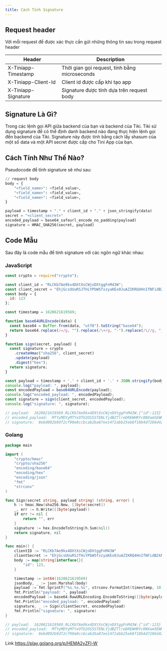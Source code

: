 ```yaml
---
title: Cách Tính Signature
---
```


## Request header

Với mỗi request để được xác thực cần gửi những thông tin sau trong request header

| Header              | Description                                   |
| ----------          | ----------                                    |
| X-Tiniapp-Timestamp | Thời gian gọi request, tính bằng microseconds |
| X-Tiniapp-Client-Id | Client id được cấp khi tạo app                |
| X-Tiniapp-Signature | Signature được tính dựa trên request body     |


## Signature Là Gì?

Trong các lệnh gọi API giữa backend của bạn và backend của Tiki. Tiki sử dụng signature để có thể định danh backend nào đang thực hiện lệnh gọi đến backend của Tiki. Signature này được tính bằng cách lấy shasum của một số data và một API secret được cấp cho Tini App của bạn.

## Cách Tính Như Thế Nào?

Pseudocode để tính signature sẽ như sau:

```python
// request body
body = {
    "<field_name>": <field_value>,
    "<field_name>": <field_value>,
    "<field_name>": <field_value>,
}

payload = timestamp + "." + client_id + "." + json_stringify(data)
secret = "<client_secret>"
encoded_payload = base64_safeurl_encode_no_padding(payload)
signature = HMAC_SHA256(secret, payload)
```

## Code Mẫu

Sau đây là code mẫu để tính signature với các ngôn ngữ khác nhau:

### JavaScript

```javascript
const crypto = require("crypto");

const client_id = "RLCKb7Ae9kx4DXtXsCWjnDXtggFnM43W";
const client_secret = "EhjGcsUUuRSJTHiYPbW5fxzyaKEx0JuAZIKRQ4HnIfNFidB2kMg6locQbTIEz3Vf";
const body = {
  id: 123
};

const timestamp = 1620621619569;

function base64URLEncode(data) {
  const base64 = Buffer.from(data, "utf8").toString("base64");
  return base64.replace(/=/g, "").replace(/\+/g, "-").replace(/\//g, "_");
}

function sign(secret, payload) {
  const signature = crypto
    .createHmac("sha256", client_secret)
    .update(payload)
    .digest("hex");
  return signature;
}

const payload = timestamp + '.' + client_id + '.' + JSON.stringify(body);
console.log("payload: ", payload);
const encodedPayload = base64URLEncode(payload);
console.log("encoded_payload: ", encodedPayload);
const signature = sign(client_secret, encodedPayload);
console.log("signature: ", signature);

// payload:  1620621619569.RLCKb7Ae9kx4DXtXsCWjnDXtggFnM43W.{"id":123}
// encoded_payload:  MTYyMDYyMTYxOTU2OS5STENLYjdBZTlreDREWHRYc0NXam5EWHRnZ0ZuTTQzVy57ImlkIjoxMjN9
// signature:  8ebd092b9df2cf90e8ccbcab2ba87ee14f2abb25eb8f18b4d7286d42adcd45c2
```

### Golang

```go
package main

import (
	"crypto/hmac"
	"crypto/sha256"
	"encoding/base64"
	"encoding/hex"
	"encoding/json"
	"fmt"
	"strconv"
)

func Sign(secret string, payload string) (string, error) {
	h := hmac.New(sha256.New, []byte(secret))
	_, err := h.Write([]byte(payload))
	if err != nil {
		return "", err
	}
	signature := hex.EncodeToString(h.Sum(nil))
	return signature, nil
}

func main() {
	clientID := "RLCKb7Ae9kx4DXtXsCWjnDXtggFnM43W"
	clientSecret := "EhjGcsUUuRSJTHiYPbW5fxzyaKEx0JuAZIKRQ4HnIfNFidB2kMg6locQbTIEz3Vf"
	body := map[string]interface{}{
		"id": 123,
	}

	timestamp := int64(1620621619569)
	jsonBody, _ := json.Marshal(body)
	payload := fmt.Sprintf("%s.%s.%s", strconv.FormatInt(timestamp, 10), clientID, string(jsonBody))
	fmt.Println("payload: ", payload)
	encodedPayload := base64.RawURLEncoding.EncodeToString([]byte(payload))
	fmt.Println("encoded_payload: ", encodedPayload)
	signature, _ := Sign(clientSecret, encodedPayload)
	fmt.Println("signature: ", signature)
}

// payload:  1620621619569.RLCKb7Ae9kx4DXtXsCWjnDXtggFnM43W.{"id":123}
// encoded_payload:  MTYyMDYyMTYxOTU2OS5STENLYjdBZTlreDREWHRYc0NXam5EWHRnZ0ZuTTQzVy57ImlkIjoxMjN9
// signature:  8ebd092b9df2cf90e8ccbcab2ba87ee14f2abb25eb8f18b4d7286d42adcd45c2

```

Link https://play.golang.org/p/HEMA2yZFl-W
